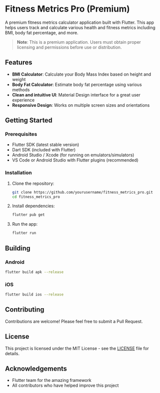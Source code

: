 # Fitness Metrics Pro (Premium)

A premium fitness metrics calculator application built with Flutter. This app helps users track and calculate various health and fitness metrics including BMI, body fat percentage, and more. 

> **Note**: This is a premium application. Users must obtain proper licensing and permissions before use or distribution.

## Features

- **BMI Calculator**: Calculate your Body Mass Index based on height and weight
- **Body Fat Calculator**: Estimate body fat percentage using various methods
- **Clean and intuitive UI**: Material Design interface for a great user experience
- **Responsive Design**: Works on multiple screen sizes and orientations

## Getting Started

### Prerequisites

- Flutter SDK (latest stable version)
- Dart SDK (included with Flutter)
- Android Studio / Xcode (for running on emulators/simulators)
- VS Code or Android Studio with Flutter plugins (recommended)

### Installation

1. Clone the repository:
   ```bash
   git clone https://github.com/yourusername/fitness_metrics_pro.git
   cd fitness_metrics_pro
   ```

2. Install dependencies:
   ```bash
   flutter pub get
   ```

3. Run the app:
   ```bash
   flutter run
   ```

## Building

### Android
```bash
flutter build apk --release
```

### iOS
```bash
flutter build ios --release
```

## Contributing

Contributions are welcome! Please feel free to submit a Pull Request.

## License

This project is licensed under the MIT License - see the [LICENSE](LICENSE) file for details.

## Acknowledgements

- Flutter team for the amazing framework
- All contributors who have helped improve this project
